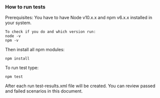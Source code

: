 ### How to run tests

Prerequisites: 
You have to have Node v10.x.x and npm v6.x.x installed in your system.
```
To check if you do and which version run:
node -v
npm -v
```
Then install all npm modules: 
```
npm install
```
To run test type:
```
npm test
```
After each run test-results.xml file will be created. You can review passed and failed scenarios in this document.
